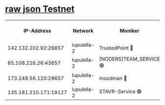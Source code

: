[raw json Testnet](https://rpc-check.jaclalt.stavr.tech/jaclalt/rpc-jaclalt-result.json)
=

<table><tr><th>IP-Address</th><th>Network</th><th>Moniker</th><th>Latest Block Height</th><th>Earliest Block Height</th><th>Catching Up</th><th>Tx Index</th><th>Voting Power</th><th>Scan Time</th></tr><tr><td>142.132.202.92:26857</td><td>lupulella-2</td><td>TrustedPoint 🔴</td><td>7163853</td><td>6282001</td><td>False</td><td>off</td><td>400065</td><td>2024-03-18T15:04:26.680114704UTC</td></tr><tr><td>65.108.226.26:43657</td><td>lupulella-2</td><td>[NODERS]TEAM_SERVICE 🟢</td><td>7163853</td><td>6282001</td><td>False</td><td>on</td><td>0</td><td>2024-03-18T15:04:26.990883193UTC</td></tr><tr><td>173.249.56.120:29657</td><td>lupulella-2</td><td>moodman 🔴</td><td>7163853</td><td>7063853</td><td>False</td><td>off</td><td>1075134</td><td>2024-03-18T15:04:26.424557516UTC</td></tr><tr><td>135.181.210.171:19127</td><td>lupulella-2</td><td>STAVR-Service 🟢</td><td>7163851</td><td>7163001</td><td>False</td><td>on</td><td>0</td><td>2024-03-18T15:04:17.918710788UTC</td></tr></table>
